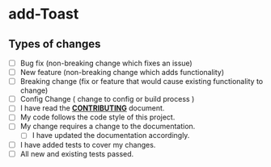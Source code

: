 # add-Toast

## Types of changes

<!--- What types of changes does your code introduce? Put an `x` in all the boxes that apply: -->

- [ ] Bug fix (non-breaking change which fixes an issue)
- [ ] New feature (non-breaking change which adds functionality)
- [ ] Breaking change (fix or feature that would cause existing functionality to change)
- [ ] Config Change ( change to config or build process )
- [ ] I have read the [**CONTRIBUTING**](./CONTRIBUTING.md) document.
- [ ] My code follows the code style of this project.
- [ ] My change requires a change to the documentation.
  - [ ] I have updated the documentation accordingly.
- [ ] I have added tests to cover my changes.
- [ ] All new and existing tests passed.

<!-- Put any other information you believe would be useful to know when reviewing this PR below -->
